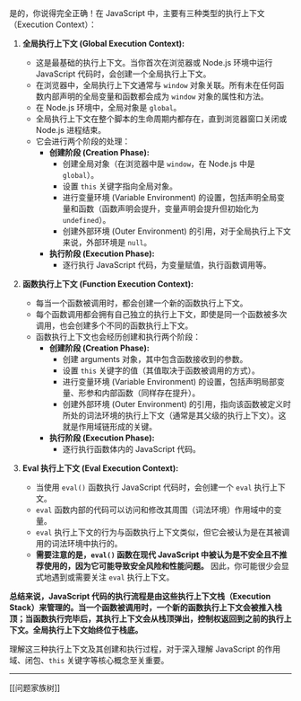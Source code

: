 是的，你说得完全正确！在 JavaScript 中，主要有三种类型的执行上下文（Execution Context）：

1. **全局执行上下文 (Global Execution Context):**
    
    - 这是最基础的执行上下文。当你首次在浏览器或 Node.js 环境中运行 JavaScript 代码时，会创建一个全局执行上下文。
    - 在浏览器中，全局执行上下文通常与 `window` 对象关联。所有未在任何函数内部声明的全局变量和函数都会成为 `window` 对象的属性和方法。
    - 在 Node.js 环境中，全局对象是 `global`。
    - 全局执行上下文在整个脚本的生命周期内都存在，直到浏览器窗口关闭或 Node.js 进程结束。
    - 它会进行两个阶段的处理：
        - **创建阶段 (Creation Phase):**
            - 创建全局对象（在浏览器中是 `window`，在 Node.js 中是 `global`）。
            - 设置 `this` 关键字指向全局对象。
            - 进行变量环境 (Variable Environment) 的设置，包括声明全局变量和函数（函数声明会提升，变量声明会提升但初始化为 `undefined`）。
            - 创建外部环境 (Outer Environment) 的引用，对于全局执行上下文来说，外部环境是 `null`。
        - **执行阶段 (Execution Phase):**
            - 逐行执行 JavaScript 代码，为变量赋值，执行函数调用等。
2. **函数执行上下文 (Function Execution Context):**
    
    - 每当一个函数被调用时，都会创建一个新的函数执行上下文。
    - 每个函数调用都会拥有自己独立的执行上下文，即使是同一个函数被多次调用，也会创建多个不同的函数执行上下文。
    - 函数执行上下文也会经历创建和执行两个阶段：
        - **创建阶段 (Creation Phase):**
            - 创建 arguments 对象，其中包含函数接收到的参数。
            - 设置 `this` 关键字的值（其值取决于函数被调用的方式）。
            - 进行变量环境 (Variable Environment) 的设置，包括声明局部变量、形参和内部函数（同样存在提升）。
            - 创建外部环境 (Outer Environment) 的引用，指向该函数被定义时所处的词法环境的执行上下文（通常是其父级的执行上下文）。这就是作用域链形成的关键。
        - **执行阶段 (Execution Phase):**
            - 逐行执行函数体内的 JavaScript 代码。
3. **Eval 执行上下文 (Eval Execution Context):**
    
    - 当使用 `eval()` 函数执行 JavaScript 代码时，会创建一个 `eval` 执行上下文。
    - `eval` 函数内部的代码可以访问和修改其周围（词法环境）作用域中的变量。
    - `eval` 执行上下文的行为与函数执行上下文类似，但它会被认为是在其被调用的词法环境中执行的。
    - **需要注意的是，`eval()` 函数在现代 JavaScript 中被认为是不安全且不推荐使用的，因为它可能导致安全风险和性能问题。** 因此，你可能很少会显式地遇到或需要关注 `eval` 执行上下文。

**总结来说，JavaScript 代码的执行流程是由这些执行上下文栈（Execution Stack）来管理的。当一个函数被调用时，一个新的函数执行上下文会被推入栈顶；当函数执行完毕后，其执行上下文会从栈顶弹出，控制权返回到之前的执行上下文。全局执行上下文始终位于栈底。**

理解这三种执行上下文及其创建和执行过程，对于深入理解 JavaScript 的作用域、闭包、`this` 关键字等核心概念至关重要。

---
[[问题家族树]]